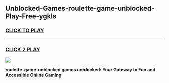 
## Unblocked-Games-roulette-game-unblocked-Play-Free-ygkls
<h3>
<a href="https://premium76.site?title=roulette-game-unblocked&ref=10A">CLICK TO PLAY</a></h3>
<hr>

<h3>
<a href="https://premium76.site?title=roulette-game-unblocked&ref=10A">CLICK 2 PLAY</a>
  
</h3>

<a href="https://premium76.site?title=roulette-game-unblocked&ref=10A"><img src="https://clearcache.store/games.png"></a>


**roulette-game-unblocked games unblocked: Your Gateway to Fun and Accessible Online Gaming**
